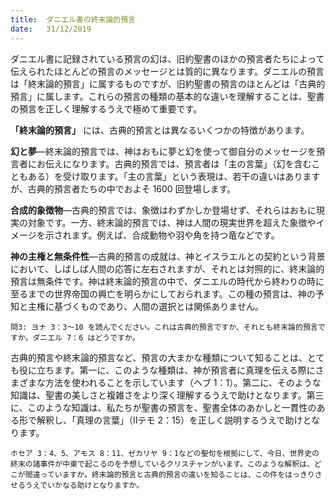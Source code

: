 ```yaml
---
title:  ダニエル書の終末論的預言
date:   31/12/2019
---
```


ダニエル書に記録されている預言の幻は、旧約聖書のほかの預言者たちによって伝えられたほとんどの預言のメッセージとは質的に異なります。ダニエルの預言は「終末論的預言」に属するものですが、旧約聖書の預言のほとんどは「古典的預言」に属します。これらの預言の種類の基本的な違いを理解することは、聖書の預言を正しく理解するうえで極めて重要です。

**「終末論的預言」** には、古典的預言とは異なるいくつかの特徴があります。

**幻と夢**―終末論的預言では、神はおもに夢と幻を使って御自分のメッセージを預言者にお伝えになります。古典的預言では、預言者は「主の言葉」（幻を含むこともある）を受け取ります。「主の言葉」という表現は、若干の違いはありますが、古典的預言者たちの中でおよそ 1600 回登場します。

**合成的象徴物**―古典的預言では、象徴はわずかしか登場せず、それらはおもに現実の対象です。一方、終末論的預言では、神は人間の現実世界を超えた象徴やイメージを示されます。例えば、合成動物や羽や角を持つ竜などです。

**神の主権と無条件性**―古典的預言の成就は、神とイスラエルとの契約という背景において、しばしば人間の応答に左右されますが、それとは対照的に、終末論的預言は無条件です。神は終末論的預言の中で、ダニエルの時代から終わりの時に至るまでの世界帝国の興亡を明らかにしておられます。この種の預言は、神の予知と主権に基づくものであり、人間の選択とは関係ありません。

`問3: ヨナ 3：3～10 を読んでください。これは古典的預言ですか、それとも終末論的預言ですか。ダニエル 7：6 はどうですか。`

古典的預言や終末論的預言など、預言の大まかな種類について知ることは、とても役に立ちます。第一に、このような種類は、神が預言者に真理を伝える際にさまざまな方法を使われることを示しています（ヘブ 1：1）。第二に、そのような知識は、聖書の美しさと複雑さをより深く理解するうえで助けとなります。第三に、このような知識は、私たちが聖書の預言を、聖書全体のあかしと一貫性のある形で解釈し、「真理の言葉」（Ⅱテモ 2：15）を正しく説明するうえで助けとなります。

`ホセア 3：4、5、アモス 8：11、ゼカリヤ 9：1などの聖句を根拠にして、今日、世界史の終末の諸事件が中東で起こるのを予想しているクリスチャンがいます。このような解釈は、どこが間違っていますか。終末論的預言と古典的預言の違いを知ることは、この件をはっきりさせるうえでいかなる助けとなりますか。`